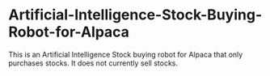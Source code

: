 # Artificial-Intelligence-Stock-Buying-Robot-for-Alpaca
This is an Artificial Intelligence Stock buying robot for Alpaca that only purchases stocks. It does not currently sell stocks. 
